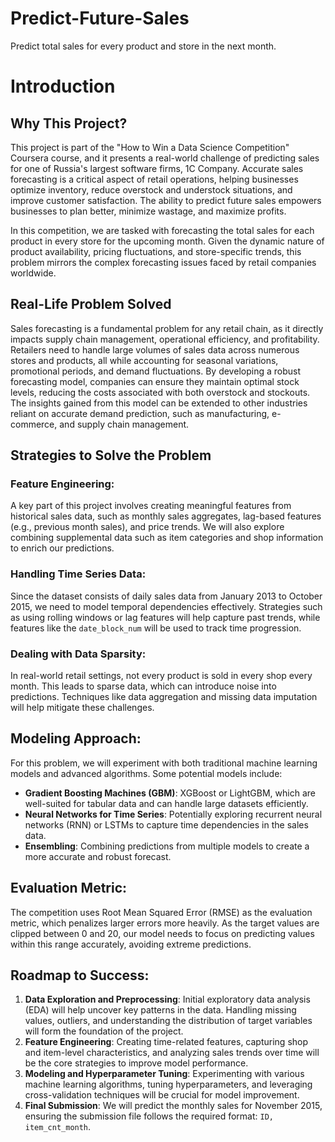 # Predict-Future-Sales
Predict total sales for every product and store in the next month.

# Introduction

## Why This Project?
This project is part of the "How to Win a Data Science Competition" Coursera course, and it presents a real-world challenge of predicting sales for one of Russia's largest software firms, 1C Company. Accurate sales forecasting is a critical aspect of retail operations, helping businesses optimize inventory, reduce overstock and understock situations, and improve customer satisfaction. The ability to predict future sales empowers businesses to plan better, minimize wastage, and maximize profits.

In this competition, we are tasked with forecasting the total sales for each product in every store for the upcoming month. Given the dynamic nature of product availability, pricing fluctuations, and store-specific trends, this problem mirrors the complex forecasting issues faced by retail companies worldwide.

## Real-Life Problem Solved
Sales forecasting is a fundamental problem for any retail chain, as it directly impacts supply chain management, operational efficiency, and profitability. Retailers need to handle large volumes of sales data across numerous stores and products, all while accounting for seasonal variations, promotional periods, and demand fluctuations. By developing a robust forecasting model, companies can ensure they maintain optimal stock levels, reducing the costs associated with both overstock and stockouts. The insights gained from this model can be extended to other industries reliant on accurate demand prediction, such as manufacturing, e-commerce, and supply chain management.

## Strategies to Solve the Problem
### Feature Engineering:
A key part of this project involves creating meaningful features from historical sales data, such as monthly sales aggregates, lag-based features (e.g., previous month sales), and price trends. We will also explore combining supplemental data such as item categories and shop information to enrich our predictions.

### Handling Time Series Data:
Since the dataset consists of daily sales data from January 2013 to October 2015, we need to model temporal dependencies effectively. Strategies such as using rolling windows or lag features will help capture past trends, while features like the `date_block_num` will be used to track time progression.

### Dealing with Data Sparsity:
In real-world retail settings, not every product is sold in every shop every month. This leads to sparse data, which can introduce noise into predictions. Techniques like data aggregation and missing data imputation will help mitigate these challenges.

## Modeling Approach:
For this problem, we will experiment with both traditional machine learning models and advanced algorithms. Some potential models include:

- **Gradient Boosting Machines (GBM)**: XGBoost or LightGBM, which are well-suited for tabular data and can handle large datasets efficiently.
- **Neural Networks for Time Series**: Potentially exploring recurrent neural networks (RNN) or LSTMs to capture time dependencies in the sales data.
- **Ensembling**: Combining predictions from multiple models to create a more accurate and robust forecast.

## Evaluation Metric:
The competition uses Root Mean Squared Error (RMSE) as the evaluation metric, which penalizes larger errors more heavily. As the target values are clipped between 0 and 20, our model needs to focus on predicting values within this range accurately, avoiding extreme predictions.

## Roadmap to Success:
1. **Data Exploration and Preprocessing**: Initial exploratory data analysis (EDA) will help uncover key patterns in the data. Handling missing values, outliers, and understanding the distribution of target variables will form the foundation of the project.
2. **Feature Engineering**: Creating time-related features, capturing shop and item-level characteristics, and analyzing sales trends over time will be the core strategies to improve model performance.
3. **Modeling and Hyperparameter Tuning**: Experimenting with various machine learning algorithms, tuning hyperparameters, and leveraging cross-validation techniques will be crucial for model improvement.
4. **Final Submission**: We will predict the monthly sales for November 2015, ensuring the submission file follows the required format: `ID, item_cnt_month`.


